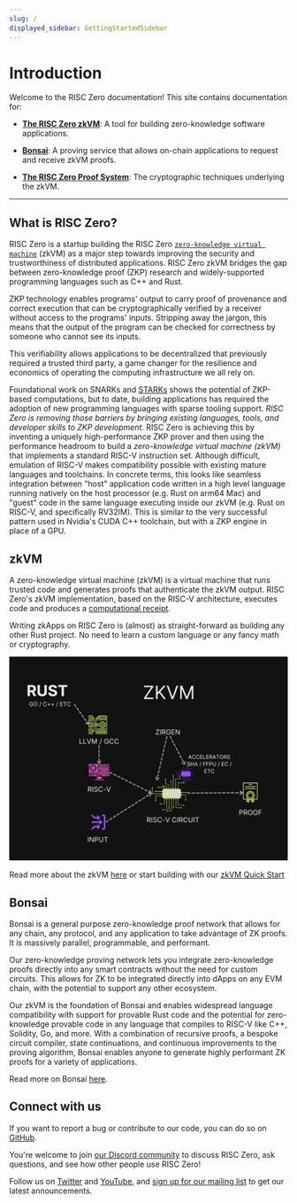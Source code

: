 ```yaml
---
slug: /
displayed_sidebar: GettingStartedSidebar
---
```

# Introduction

Welcome to the RISC Zero documentation! This site contains documentation for:

- **[The RISC Zero zkVM]**: 
A tool for building zero-knowledge software applications.
  
- **[Bonsai]**:
A proving service that allows on-chain applications to request and receive zkVM proofs.

- **[The RISC Zero Proof System]**:
The cryptographic techniques underlying the zkVM.

---
## What is RISC Zero?

RISC Zero is a startup building the RISC Zero [`zero-knowledge virtual machine`](/zkvm/) (zkVM) as a major step towards improving the security and trustworthiness of distributed applications. 
RISC Zero zkVM bridges the gap between zero-knowledge proof (ZKP) research and widely-supported programming languages such as C++ and Rust. 

ZKP technology enables programs' output to carry proof of provenance and correct execution that can be cryptographically verified by a receiver without access to the programs' inputs. 
Stripping away the jargon, this means that the output of the program can be checked for correctness by someone who cannot see its inputs. 

This verifiability allows applications to be decentralized that previously required a trusted third party, a game changer for the resilience and economics of operating the computing infrastructure we all rely on.

Foundational work on SNARKs and [STARKs](./reference-docs/about-starks.md) shows the potential of ZKP-based computations, but to date, building applications has required the adoption of new programming languages with sparse tooling support. 
_RISC Zero is removing those barriers by bringing existing languages, tools, and developer skills to ZKP development._ 
RISC Zero is achieving this by inventing a uniquely high-performance ZKP prover and then using the performance headroom to build a _zero-knowledge virtual machine (zkVM)_ that implements a standard RISC-V instruction set. 
Although difficult, emulation of RISC-V makes compatibility possible with existing mature languages and toolchains. 
In concrete terms, this looks like seamless integration between "host" application code written in a high level language running natively on the host processor (e.g. Rust on arm64 Mac) and "guest" code in the same language executing inside our zkVM (e.g. Rust on RISC-V, and specifically RV32IM). 
This is similar to the very successful pattern used in Nvidia's CUDA C++ toolchain, but with a ZKP engine in place of a GPU.

## zkVM

A zero-knowledge virtual machine (zkVM) is a virtual machine that runs trusted code and generates proofs that authenticate the zkVM output. RISC Zero's zkVM implementation, based on the RISC-V architecture, executes code and produces a [computational receipt].

Writing zkApps on RISC Zero is (almost) as straight-forward as building any other Rust project. No need to learn a custom language or any fancy math or cryptography. 

![A zkVM architecture diagram](img/zkvm.jpg)

Read more about the zkVM [here](./zkvm/zkvm_overview.md) or start building with our [zkVM Quick Start](./zkvm/quickstart.md)

## Bonsai

Bonsai is a general purpose zero-knowledge proof network that allows for any chain, any protocol, and any application to take advantage of ZK proofs. It is massively parallel, programmable, and performant.

Our zero-knowledge proving network lets you integrate zero-knowledge proofs directly into any smart contracts without the need for custom circuits. This allows for ZK to be integrated directly into dApps on any EVM chain, with the potential to support any other ecosystem.

Our zkVM is the foundation of Bonsai and enables widespread language compatibility with support for provable Rust code and the potential for zero-knowledge provable code in any language that compiles to RISC-V like C++, Solidity, Go, and more. With a combination of recursive proofs, a bespoke circuit compiler, state continuations, and continuous improvements to the proving algorithm, Bonsai enables anyone to generate highly performant ZK proofs for a variety of applications. 

Read more on Bonsai [here](./bonsai/bonsai-overview.md).

## Connect with us

If you want to report a bug or contribute to our code, you can do so on [GitHub](https://github.com/risc0/risc0).

You're welcome to join [our Discord community](https://discord.gg/risczero) to discuss RISC Zero, ask questions, and see how other people use RISC Zero!

Follow us on [Twitter](https://twitter.com/risczero) and [YouTube](https://www.youtube.com/@risczero), and [sign up for our mailing list](https://fmree464va4.typeform.com/to/X3KJB85v) to get our latest announcements.

[The RISC Zero zkVM]: zkvm/zkvm_overview.md
[Bonsai]: bonsai/bonsai-overview.md
[The RISC Zero Proof System]: proof-system/proof-system.md
[computational receipt]: https://docs.rs/risc0-zkvm/0.16/risc0_zkvm/receipt/
